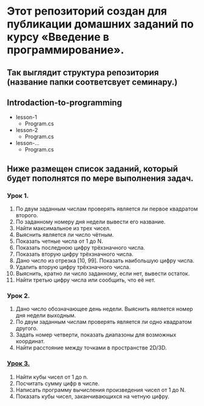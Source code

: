 # Этот репозиторий создан для публикации домашних заданий по курсу «Введение в программирование».

## Так выглядит структура репозитория (название папки соответсвует семинару.)

## Introdaction-to-programming 
- lesson-1
	- Program.cs
- lesson-2
	- Program.cs
- lesson-...
	- Program.cs

## Ниже размещен список заданий, который будет пополнятся по мере выполнения задач.

### Урок 1.
1. По двум заданным числам проверять является ли первое квадратом второго.
2. По заданному номеру дня недели вывести его название.
3. Найти максимальное из трех чисел.
4. Выяснить является ли число чётным.
5. Показать четные числа от 1 до N.
6. Показать последнюю цифру трёхзначного числа.
7. Показать вторую цифру трёхзначного числа.
8. Дано число из отрезка [10, 99]. Показать наибольшую цифру числа.
9. Удалить вторую цифру трёхзначного числа.
10. Выяснить, кратно ли число заданному, если нет, вывести остаток.
11. Найти третью цифру числа или сообщить, что её нет.

### Урок 2.
1. Дано число обозначающее день недели. Выяснить является номер дня недели выходным.
2. По двум заданным числам проверять является ли одно квадратом другого.
3. Задать номер четверти, показать диапазоны для возможных координат.
4. Найти расстояние между точками в пространстве 2D/3D.

### [Урок 3.](https://github.com/a-norkov/Introduction-to-programming/tree/main/lesson-3)
1. Найти кубы чисел от 1 до n.
2. Посчитать сумму цифр в числе.
3. Написать программу вычисления произведения чисел от 1 до N.
4. Показать кубы чисел, заканчивающихся на четную цифру.
